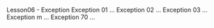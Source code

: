Lesson06 - Exception
Exception 01 ...
Exception 02 ...
Exception 03 ...
Exception m ...
Exception 70 ...
